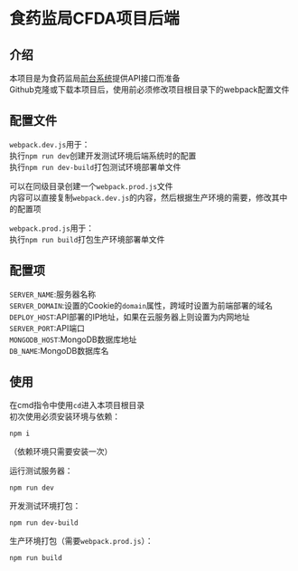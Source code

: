 # 食药监局CFDA项目后端

## 介绍
本项目是为食药监局[前台系统](https://github.com/s1n1an/cfda-client)提供API接口而准备  
Github克隆或下载本项目后，使用前必须修改项目根目录下的webpack配置文件  

## 配置文件
`webpack.dev.js`用于：  
执行`npm run dev`创建开发测试环境后端系统时的配置  
执行`npm run dev-build`打包测试环境部署单文件  

可以在同级目录创建一个`webpack.prod.js`文件  
内容可以直接复制`webpack.dev.js`的内容，然后根据生产环境的需要，修改其中的配置项  

`webpack.prod.js`用于：  
执行`npm run build`打包生产环境部署单文件  

## 配置项
`SERVER_NAME`:服务器名称  
`SERVER_DOMAIN`:设置的Cookie的`domain`属性，跨域时设置为前端部署的域名  
`DEPLOY_HOST`:API部署的IP地址，如果在云服务器上则设置为内网地址  
`SERVER_PORT`:API端口  
`MONGODB_HOST`:MongoDB数据库地址  
`DB_NAME`:MongoDB数据库名  

## 使用
在cmd指令中使用`cd`进入本项目根目录  
初次使用必须安装环境与依赖：  
```
npm i
```
（依赖环境只需要安装一次）

运行测试服务器：  
```
npm run dev
```

开发测试环境打包：  
```
npm run dev-build
```

生产环境打包（需要`webpack.prod.js`）：  
```
npm run build
```